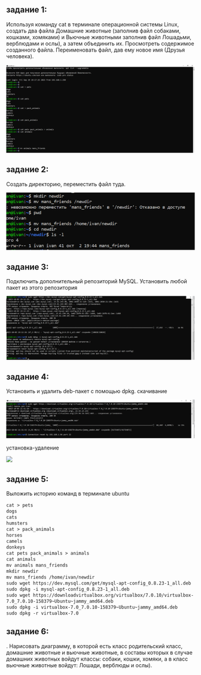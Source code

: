 ## задание 1:
Используя команду cat в терминале операционной системы Linux, создать
два файла Домашние животные (заполнив файл собаками, кошками,
хомяками) и Вьючные животными заполнив файл Лошадьми, верблюдами и
ослы), а затем объединить их. Просмотреть содержимое созданного файла.
Переименовать файл, дав ему новое имя (Друзья человека).

![](https://github.com/Pinokio357/itog_2023/blob/master/pictures/p1.png)

## задание 2:
 Создать директорию, переместить файл туда.

![](https://github.com/Pinokio357/itog_2023/blob/master/pictures/p2.png)

## задание 3:
 Подключить дополнительный репозиторий MySQL. Установить любой пакет
из этого репозитория

![](https://github.com/Pinokio357/itog_2023/blob/master/pictures/p3.png)

## задание 4:
Установить и удалить deb-пакет с помощью dpkg.
скачивание

![](https://github.com/Pinokio357/itog_2023/blob/master/pictures/p4.1.png)

установка-удаление

![](https://github.com/Pinokio357/itog_2023/blob/master/pictures/p4.2.png)

## задание 5:
 Выложить историю команд в терминале ubuntu
```
cat > pets
dogs
cats
humsters
cat > pack_animals
horses
camels
donkeys
cat pets pack_animals > animals
cat animals
mv animals mans_friends
mkdir newdir
mv mans_friends /home/ivan/newdir
sudo wget https://dev.mysql.com/get/mysql-apt-config_0.8.23-1_all.deb
sudo dpkg -i mysql-apt-config_0.8.23-1_all.deb
sudo wget https://downloadvirtualbox.org/virtualbox/7.0.10/virtualbox-7.0_7.0.10-158379~Ubuntu~jammy_amd64.deb
sudo dpkg -i virtualbox-7.0_7.0.10-158379~Ubuntu~jammy_amd64.deb
sudo dpkg -r virtualbox-7.0
```

## задание 6:
. Нарисовать диаграмму, в которой есть класс родительский класс, домашние
животные и вьючные животные, в составы которых в случае домашних
животных войдут классы: собаки, кошки, хомяки, а в класс вьючные животные
войдут: Лошади, верблюды и ослы).

